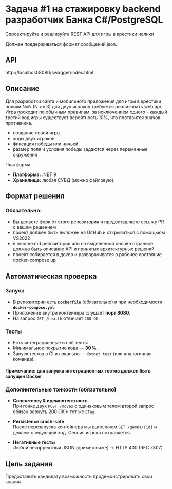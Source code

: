 # Задача #1 на стажировку backend разработчик Банка C#/PostgreSQL

Спроектируйте и реализуйте REST API для игры в крестики нолики

Должен поддерживаться формат сообщений json.

## API
http://localhost:8080/swagger/index.html

## Описание

Для разработки сайта и мобильного приложения для игры в крестики нолики NxN (N >= 3) для двух игроков требуется реализовать web api. Игра проходит по обычным правилам, за исключением одного - каждый третий ход игры существует вероятность 10%, что поставится значок противника.

- создание новой игры,
- ходы двух игроков,
- фиксация победы или ничьей.
- размер поля и условия победы задаются через переменные окружения

Платформа

- **Платформа:** .NET 9
- **Хранилище:** любая СУБД (можно файловую).

## Формат решения

### Обязательно:

- Вы делаете форк от этого репозитория и предоставляете ссылку PR с вашим решением
- проект должен быть выложен на GitHub и открываться с помощьюм VS2022
- в readme.md репозитория или на выделенной онлайн странице должно быть описание API и принятых архитектурных решений
- проект собирается в докер и разворачиватся в рабочее состояние docker-compose up

## Автоматическая проверка

### Запуск

- В репозитории есть **`Dockerfile`** (обязательно) и при необходимости **`docker-compose.yml`**.
- Приложение внутри контейнера слушает **порт 8080**.
- На запрос `GET /health` отвечает `200 OK`.

### Тесты

- Есть интеграционные и unit тесты
- Минимальное покрытие кода — **30 %**.
- Запуск тестов в CI и локально — `dotnet test` (или аналогичная команда).
#### Примечание: для запуска интеграционных тестов должен быть запущен Docker

### Дополнительные тонкости (обязательно)

- **Concurrency & идемпотентность**  
   При гонке двух `POST /moves` с одинаковым телом второй запрос обязан вернуть 200 OK и тот же `ETag`.

- **Persistence crash-safe**  
   После перезапуска контейнера мы выполняем `GET /games/{id}` и делаем следующий ход. Сессия игрока сохраняется.

- **Негативные тесты**  
   Любой некорректный JSON (пример ниже) → HTTP 400 (RFC 7807)

## Цель задания

Предоставить кандидату возможность продемонстрировать свои знания
